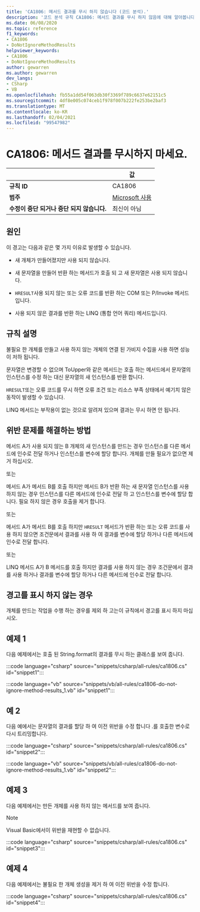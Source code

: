 ```yaml
---
title: 'CA1806: 메서드 결과를 무시 하지 않습니다 (코드 분석).'
description: '코드 분석 규칙 CA1806: 메서드 결과를 무시 하지 않음에 대해 알아봅니다.'
ms.date: 06/08/2020
ms.topic: reference
f1_keywords:
- CA1806
- DoNotIgnoreMethodResults
helpviewer_keywords:
- CA1806
- DoNotIgnoreMethodResults
author: gewarren
ms.author: gewarren
dev_langs:
- CSharp
- VB
ms.openlocfilehash: fb55a1dd54f063db30f3369f789c6637e62151c5
ms.sourcegitcommit: 4df8e005c074ceb1f978f007b222fe253be2baf3
ms.translationtype: MT
ms.contentlocale: ko-KR
ms.lasthandoff: 02/04/2021
ms.locfileid: "99547982"
---
```

# <a name="ca1806-do-not-ignore-method-results"></a>CA1806: 메서드 결과를 무시하지 마세요.

| | 값 |
|-|-|
| **규칙 ID** |CA1806|
| **범주** |[Microsoft 사용](usage-warnings.md)|
| **수정이 중단 되거나 중단 되지 않습니다.** |최신이 아님|

## <a name="cause"></a>원인

이 경고는 다음과 같은 몇 가지 이유로 발생할 수 있습니다.

- 새 개체가 만들어졌지만 사용 되지 않습니다.

- 새 문자열을 만들어 반환 하는 메서드가 호출 되 고 새 문자열은 사용 되지 않습니다.

- `HRESULT`사용 되지 않는 또는 오류 코드를 반환 하는 COM 또는 P/Invoke 메서드입니다.

- 사용 되지 않은 결과를 반환 하는 LINQ (통합 언어 쿼리) 메서드입니다.

## <a name="rule-description"></a>규칙 설명

불필요 한 개체를 만들고 사용 하지 않는 개체의 연결 된 가비지 수집을 사용 하면 성능이 저하 됩니다.

문자열은 변경할 수 없으며 ToUpper와 같은 메서드는 호출 하는 메서드에서 문자열의 인스턴스를 수정 하는 대신 문자열의 새 인스턴스를 반환 합니다.

`HRESULT`또는 오류 코드를 무시 하면 오류 조건 또는 리소스 부족 상태에서 예기치 않은 동작이 발생할 수 있습니다.

LINQ 메서드는 부작용이 없는 것으로 알려져 있으며 결과는 무시 하면 안 됩니다.

## <a name="how-to-fix-violations"></a>위반 문제를 해결하는 방법

메서드 A가 사용 되지 않는 B 개체의 새 인스턴스를 만드는 경우 인스턴스를 다른 메서드에 인수로 전달 하거나 인스턴스를 변수에 할당 합니다. 개체를 만들 필요가 없으면 제거 하십시오.

또는

메서드 A가 메서드 B를 호출 하지만 메서드 B가 반환 하는 새 문자열 인스턴스를 사용 하지 않는 경우 인스턴스를 다른 메서드에 인수로 전달 하 고 인스턴스를 변수에 할당 합니다. 필요 하지 않은 경우 호출을 제거 합니다.

또는

메서드 A가 메서드 B를 호출 하지만 `HRESULT` 메서드가 반환 하는 또는 오류 코드를 사용 하지 않으면 조건문에서 결과를 사용 하 여 결과를 변수에 할당 하거나 다른 메서드에 인수로 전달 합니다.

또는

LINQ 메서드 A가 B 메서드를 호출 하지만 결과를 사용 하지 않는 경우 조건문에서 결과를 사용 하거나 결과를 변수에 할당 하거나 다른 메서드에 인수로 전달 합니다.

## <a name="when-to-suppress-warnings"></a>경고를 표시 하지 않는 경우

개체를 만드는 작업을 수행 하는 경우를 제외 하 고는이 규칙에서 경고를 표시 하지 마십시오.

## <a name="example-1"></a>예제 1

다음 예제에서는 호출 된 String.format의 결과를 무시 하는 클래스를 보여 줍니다.

:::code language="csharp" source="snippets/csharp/all-rules/ca1806.cs" id="snippet1":::

:::code language="vb" source="snippets/vb/all-rules/ca1806-do-not-ignore-method-results_1.vb" id="snippet1":::

## <a name="example-2"></a>예 2

다음 예에서는 문자열의 결과를 할당 하 여 이전 위반을 수정 합니다 .를 호출한 변수로 다시 트리밍합니다.

:::code language="csharp" source="snippets/csharp/all-rules/ca1806.cs" id="snippet2":::

:::code language="vb" source="snippets/vb/all-rules/ca1806-do-not-ignore-method-results_1.vb" id="snippet2":::

## <a name="example-3"></a>예제 3

다음 예제에서는 만든 개체를 사용 하지 않는 메서드를 보여 줍니다.

> [!NOTE]
> Visual Basic에서이 위반을 재현할 수 없습니다.

:::code language="csharp" source="snippets/csharp/all-rules/ca1806.cs" id="snippet3":::

## <a name="example-4"></a>예제 4

다음 예제에서는 불필요 한 개체 생성을 제거 하 여 이전 위반을 수정 합니다.

:::code language="csharp" source="snippets/csharp/all-rules/ca1806.cs" id="snippet4":::

<!-- Examples don't exist for the following...

The following example shows a method that ignores the error code that the native method GetShortPathName returns.

The following example fixes the previous violation by checking the error code and throwing an exception when the call fails.
-->
